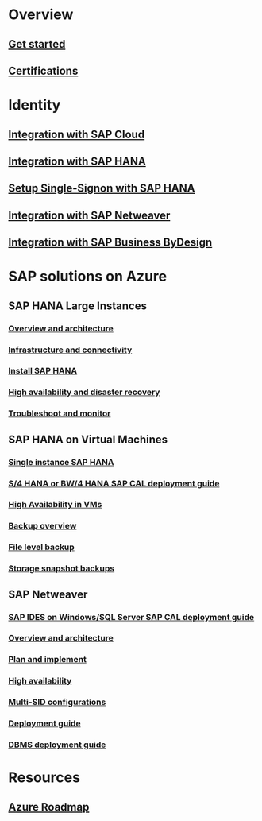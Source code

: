 # Overview
## [Get started](get-started.md)
## [Certifications](sap-certifications.md)
# Identity
## [Integration with SAP Cloud](../../../active-directory/active-directory-saas-sap-customer-cloud-tutorial.md?toc=%2fazure%2fvirtual-machines%2fworkloads%2fsap%2ftoc.json)
## [Integration with SAP HANA](../../../active-directory/active-directory-saas-sap-hana-cloud-platform-identity-authentication-tutorial.md?toc=%2fazure%2fvirtual-machines%2fworkloads%2fsap%2ftoc.json)
## [Setup Single-Signon with SAP HANA](../../../active-directory/active-directory-saas-sap-hana-cloud-platform-tutorial.md?toc=%2fazure%2fvirtual-machines%2fworkloads%2fsap%2ftoc.json)
## [Integration with SAP Netweaver](../../../active-directory/active-directory-saas-sap-netweaver-tutorial.md?toc=%2fazure%2fvirtual-machines%2fworkloads%2fsap%2ftoc.json)
## [Integration with SAP Business ByDesign](../../../active-directory/active-directory-saas-sapbusinessbydesign-tutorial.md?toc=%2fazure%2fvirtual-machines%2fworkloads%2fsap%2ftoc.json)
# SAP solutions on Azure
## SAP HANA Large Instances
### [Overview and architecture](hana-overview-architecture.md)
### [Infrastructure and connectivity](hana-overview-infrastructure-connectivity.md)
### [Install SAP HANA](hana-installation.md)
### [High availability and disaster recovery](hana-overview-high-availability-disaster-recovery.md)
### [Troubleshoot and monitor](troubleshooting-monitoring.md)
## SAP HANA on Virtual Machines
### [Single instance SAP HANA](hana-get-started.md)
### [S/4 HANA or BW/4 HANA SAP CAL deployment guide](cal-s4h.md)
### [High Availability in VMs](sap-hana-high-availability.md)
### [Backup overview](sap-hana-backup-guide.md)
### [File level backup](sap-hana-backup-file-level.md)
### [Storage snapshot backups](sap-hana-backup-storage-snapshots.md)
## SAP Netweaver
### [SAP IDES on Windows/SQL Server SAP CAL deployment guide](cal-ides-erp6-erp7-sp3-sql.md)
### [Overview and architecture](suse-quickstart.md)
### [Plan and implement](planning-guide.md)
### [High availability](high-availability-guide.md)
### [Multi-SID configurations](high-availability-multi-sid.md)
### [Deployment guide](deployment-guide.md)
### [DBMS deployment guide](dbms-guide.md)
# Resources
## [Azure Roadmap](https://azure.microsoft.com/roadmap/)

